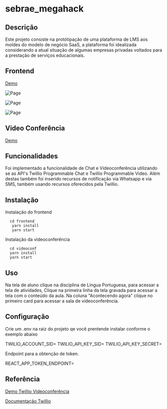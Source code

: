 # sebrae_megahack

## Descrição

Este projeto consiste na protótipação de uma plataforma de LMS aos moldes do modelo de negócio SaaS, a plataforma foi idealizada considerando a atual situação de algumas empresas privadas voltados para a prestação de serviços educacionais.
   
## Frontend

[Demo](https://serene-bayou-33949.herokuapp.com/)

![Page](https://firebasestorage.googleapis.com/v0/b/github-f7e0a.appspot.com/o/Captura%20de%20tela%20de%202020-05-04%2021-37-28.png?alt=media&token=32107b65-ab96-4d0c-8d9d-ed79e0800c9b)

![Page](https://firebasestorage.googleapis.com/v0/b/github-f7e0a.appspot.com/o/Captura%20de%20tela%20de%202020-05-04%2021-42-33.png?alt=media&token=0160b732-a8e6-4f96-a2ab-f716d75af19e)

![Page](https://firebasestorage.googleapis.com/v0/b/github-f7e0a.appspot.com/o/Captura%20de%20tela%20de%202020-05-04%2021-44-16.png?alt=media&token=a05ebca3-206e-4129-a1ca-da31d9bff71a)

## Video Conferência

[Demo](https://megahacksebrae.herokuapp.com/quickstart/)

## Funcionalidades 

Foi implementado a funcionalidade de Chat e Videoconferência utilizando se as API's Twillio Programmable Chat e Twillio Programmable  Video.  Além destas também foi inserido recursos de notificação via Whatsapp e via SMS, também usando recursos oferecidos pela Twillio.

## Instalação 

Instalação do frontend

```
  cd frontend 
   yarn install
   yarn start 
 ```
 
 Instalação da videoconferência
 ```
   cd videoconf 
   yarn install
   yarn start 
 ```
 ## Uso
 
 Na tela de aluno clique na disciplina de Língua Portuguesa, para acessar a tela de atividades, Clique na primeira linha da tela gravada
 para acessar a tela com o conteúdo da aula. Na coluna "Acontecendo agora" clique no primeiro card para acessar a sala de videoconferência.
 
 
 ## Configuração
 
 Crie um .env na raiz do projeto qe você prentende instalar conforme o exemplo abaixo
 
  TWILIO_ACCOUNT_SID=
  TWILIO_API_KEY_SID=
  TWILIO_API_KEY_SECRET=
  
  Endpoint para a obtenção de token.
  
  REACT_APP_TOKEN_ENDPOINT=
  
 ## Referência 
 
 [Demo Twillio Videoconferência](https://github.com/twilio/video-quickstart-js)
 
 [Documentação Twillio](https://www.twilio.com/docs/api?filter-product=ip-messaging&filter-product=video)
 
 
 
   
